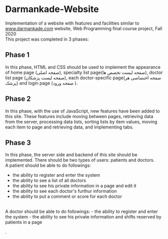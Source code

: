 # Darmankade-Website
Implementation of a website with features and facilities similar to www.darmankade.com website, Web Programming final course project, Fall 2020 <br/>
This project was completed in 3 phases:
## Phase 1 
In this phase, HTML and CSS should be used to implement the appearance of home page (صفحه اصلی), specialty list page(صفحه لیست تخصص ها), doctor list page (صفحه لیست پزشکان), each doctor-specific page(صفحه اختصاصی هر پزشک) and login page (صفحه ورود ).
## Phase 2
In this phase, with the use of JavaScript, new features have been added to this site. These features include moving between pages, retrieving data from the server, processing data lists, sorting lists by item values, moving each item to page and retrieving data, and implementing tabs.
## Phase 3
In this phase, the server side and backend of this site should be implemented. There should be two types of users: patients and doctors. <br/>
A patient should be able to do followings:
- the ability to register and enter the system
- the ability to see a list of all doctors
- the ability to see his private information in a page and edit it
- the ability to see each doctor's furthur information 
- the ability to put a comment or score for each doctor <br/>
<br/>
A doctor should be able to do followings:
- the ability to register and enter the system
- the ability to see his private information and shifts reserved by patients in a page

.
